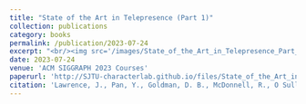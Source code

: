 ```yaml
---
title: "State of the Art in Telepresence (Part 1)"
collection: publications
category: books
permalink: /publication/2023-07-24
excerpt: "<br/><img src='/images/State_of_the_Art_in_Telepresence_Part_1.png'>"
date: 2023-07-24
venue: 'ACM SIGGRAPH 2023 Courses'
paperurl: 'http://SJTU-characterlab.github.io/files/State_of_the_Art_in_Telepresence_Part_1.pdf'
citation: 'Lawrence, J., Pan, Y., Goldman, D. B., McDonnell, R., O Sullivan, C., Luebke, D., ... & Saragih, J. (2023). State of the Art in Telepresence (Part 1). ACM SIGGRAPH 2023 Courses, 1-132.'
---
```

